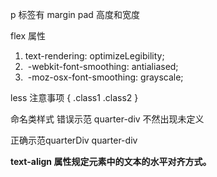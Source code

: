 p 标签有 margin  pad 高度和宽度



flex  属性

1. text-rendering: optimizeLegibility;
2. ​    -webkit-font-smoothing: antialiased;
3. ​    -moz-osx-font-smoothing: grayscale;





less 注意事项  { .class1 .class2 }

命名类样式 错误示范 quarter-div 不然出现未定义

正确示范quarterDiv quarter-div  

**text-align 属性规定元素中的文本的水平对齐方式。**

